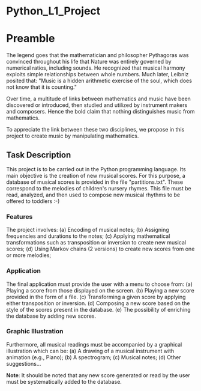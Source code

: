 # Python_L1_Project

# Preamble

The legend goes that the mathematician and philosopher Pythagoras was convinced throughout his life that Nature was entirely governed by numerical ratios, including sounds. He recognized that musical harmony exploits simple relationships between whole numbers. Much later, Leibniz posited that: "Music is a hidden arithmetic exercise of the soul, which does not know that it is counting."

Over time, a multitude of links between mathematics and music have been discovered or introduced, then studied and utilized by instrument makers and composers. Hence the bold claim that nothing distinguishes music from mathematics.

To appreciate the link between these two disciplines, we propose in this project to create music by manipulating mathematics.

## Task Description

This project is to be carried out in the Python programming language. Its main objective is the creation of new musical scores. For this purpose, a database of musical scores is provided in the file "partitions.txt". These correspond to the melodies of children's nursery rhymes. This file must be read, analyzed, and then used to compose new musical rhythms to be offered to toddlers :-)

### Features

The project involves:
(a) Encoding of musical notes;
(b) Assigning frequencies and durations to the notes;
(c) Applying mathematical transformations such as transposition or inversion to create new musical scores;
(d) Using Markov chains (2 versions) to create new scores from one or more melodies;

### Application

The final application must provide the user with a menu to choose from:
(a) Playing a score from those displayed on the screen.
(b) Playing a new score provided in the form of a file.
(c) Transforming a given score by applying either transposition or inversion.
(d) Composing a new score based on the style of the scores present in the database.
(e) The possibility of enriching the database by adding new scores.

### Graphic Illustration

Furthermore, all musical readings must be accompanied by a graphical illustration which can be:
(a) A drawing of a musical instrument with animation (e.g., Piano);
(b) A spectrogram;
(c) Musical notes;
(d) Other suggestions...

**Note**: It should be noted that any new score generated or read by the user must be systematically added to the database.
